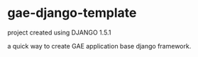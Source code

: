 gae-django-template
===================
project created using DJANGO 1.5.1


a quick way to create GAE application base django framework.
